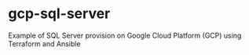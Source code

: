 # gcp-sql-server
Example of SQL Server provision on Google  Cloud Platform (GCP) using Terraform and Ansible
